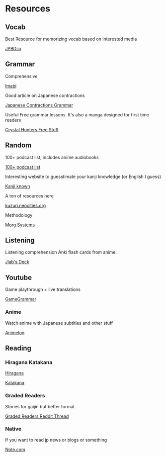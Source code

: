 # Resources

## Vocab 

Best Resource for memorizing vocab based on interested media

[JPBD.io](http://jpdb.io)

## Grammar

Comprehensive

[Imabi](http://imabi.net/)

Good article on Japanese contractions

[Japanese Contractions Grammar](https://www.japanesewithanime.com/2019/07/contractions.html?m=1)

Useful Free grammar lessons. It's also a manga designed for first time readers

[Crystal Hunters Free Stuff](https://crystalhuntersmanga.com/free-stuff/)

## Random

100+ podcast list, includes anime audiobooks

[100+ podcast list](https://docs.google.com/spreadsheets/d/17P2dBQHnBnHcG3ua_24IO6sP9RDC-5b3WHV9Ri2N5qU/edit#gid=0) 

Interesting website to guesstimate your kanji knowledge (or English I guess)

[Kanji known](https://jiken.herokuapp.com/)

A ton of resources here

[kuzuri.neocities.org](https://kuzuri.neocities.org/resources.html#reading-material)

Methodology

[Morg Systems](https://morg.systems/Japanese)

## Listening

Listening comprehension Anki flash cards from anime:

[Jlab's Deck](https://ankiweb.net/shared/info/911122782)

## Youtube

Game playthrough + live translations

[GameGrammar](https://www.youtube.com/c/GameGrammar)

### Anime

Watch anime with Japanese subtitles and other stuff

[Animelon](https://animelon.com/)

## Reading

### Hiragana Katakana

[Hiragana](https://www.tofugu.com/japanese/learn-hiragana/) 

[Katakana](https://www.tofugu.com/japanese/learn-katakana/)

### Graded Readers

Stories for gaijin but better format 

[Graded Readers Reddit Thread](https://www.reddit.com/r/LearnJapanese/comments/o7x7ha/2021_updated_free_tadoku_graded_reader_pdfs_1796)
### Native

If you want to read jp news or blogs or something

[Note.com](http://note.com)

